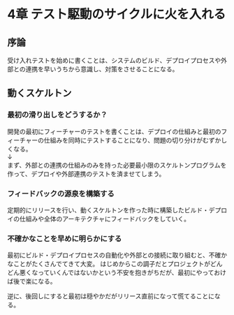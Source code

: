 # 4章 テスト駆動のサイクルに火を入れる
## 序論
受け入れテストを始めに書くことは、システムのビルド、デプロイプロセスや外部との連携を早いうちから意識し、対策をさせることになる。

## 動くスケルトン
### 最初の滑り出しをどうするか？
開発の最初にフィーチャーのテストを書くことは、デプロイの仕組みと最初のフィーチャーの仕組みを同時にテストすることになり、問題の切り分けがむずかしくなる。  
↓  
まず、外部との連携の仕組みのみを持った必要最小限のスケルトンプログラムを作って、デプロイや外部連携のテストを済ませてしまう。

### フィードバックの源泉を構築する
定期的にリリースを行い、動くスケルトンを作った時に構築したビルド・デプロイの仕組みや全体のアーキテクチャにフィードバックをしていく。

### 不確かなことを早めに明らかにする
最初にビルド・デプロイプロセスの自動化や外部との接続に取り組むと、不確かなことがたくさんでてきて大変。
はじめからこの調子だとプロジェクトがどんどん悪くなっていくんではないかという不安を抱きがちだが、最初にやっておけば後で楽になる。

逆に、後回しにすると最初は穏やかだがリリース直前になって慌てることになる。

